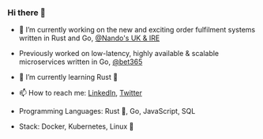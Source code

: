 ### Hi there 👋

<!--
**johngillott/johngillott** is a ✨ _special_ ✨ repository because its `README.md` (this file) appears on your GitHub profile.

Here are some ideas to get you started:

- 🔭 I’m currently working on ...
- 🌱 I’m currently learning ...
- 👯 I’m looking to collaborate on ...
- 🤔 I’m looking for help with ...
- 💬 Ask me about ...
- 📫 How to reach me: ...
- 😄 Pronouns: ...
- ⚡ Fun fact: ...
-->

- 🔭 I’m currently working on the new and exciting order fulfilment systems written in Rust and Go, [@Nando's UK & IRE](https://github.com/nandosuk/)
- Previously worked on low-latency, highly available & scalable microservices written in Go, [@bet365](https://github.com/bet365/)
- 🌱 I’m currently learning Rust :crab:
- 📫 How to reach me: [LinkedIn](https//www.linkedin.com/in/johngillott/), [Twitter](https://twitter.com/jsgillott)

- Programming Languages: Rust 🦀, Go, JavaScript, SQL
- Stack: Docker, Kubernetes, Linux :penguin:
